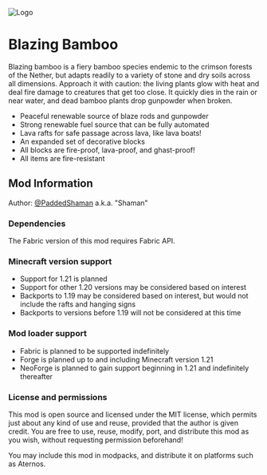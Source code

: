 
![Logo](https://i.imgur.com/r6zh7zW.png)


# Blazing Bamboo

Blazing bamboo is a fiery bamboo species endemic to the crimson forests of the Nether, but adapts readily to a variety of stone and dry soils across all dimensions. Approach it with caution: the living plants glow with heat and deal fire damage to creatures that get too close. It quickly dies in the rain or near water, and dead bamboo plants drop gunpowder when broken.

* Peaceful renewable source of blaze rods and gunpowder
* Strong renewable fuel source that can be fully automated
* Lava rafts for safe passage across lava, like lava boats!
* An expanded set of decorative blocks
* All blocks are fire-proof, lava-proof, and ghast-proof!
* All items are fire-resistant
## Mod Information

Author: [@PaddedShaman](https://github.com/PaddedShaman) a.k.a. "Shaman"

### Dependencies

The Fabric version of this mod requires Fabric API.

### Minecraft version support

* Support for 1.21 is planned
* Support for other 1.20 versions may be considered based on interest
* Backports to 1.19 may be considered based on interest, but would not include the rafts and hanging signs
* Backports to versions before 1.19 will not be considered at this time

### Mod loader support

* Fabric is planned to be supported indefinitely
* Forge is planned up to and including Minecraft version 1.21
* NeoForge is planned to gain support beginning in 1.21 and indefinitely thereafter

### License and permissions

This mod is open source and licensed under the MIT license, which permits just about any kind of use and reuse, provided that the author is given credit. You are free to use, reuse, modify, port, and distribute this mod as you wish, without requesting permission beforehand!

You may include this mod in modpacks, and distribute it on platforms such as Aternos.